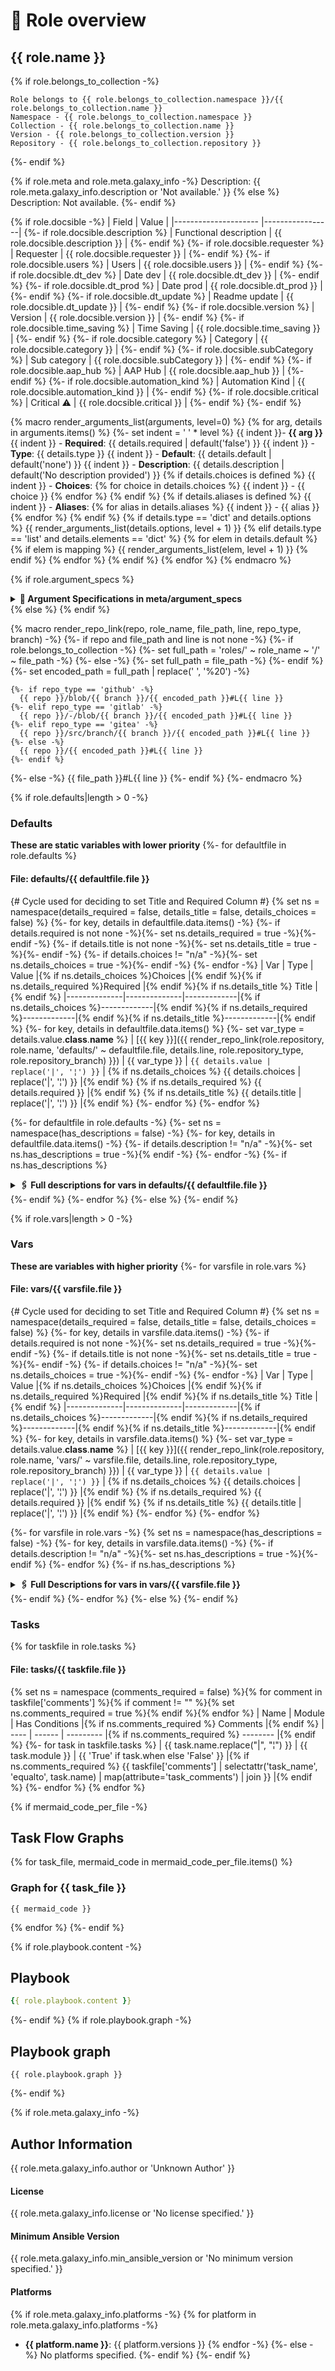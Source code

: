 # 📃 Role overview

## {{ role.name }}

{% if role.belongs_to_collection -%}
```
Role belongs to {{ role.belongs_to_collection.namespace }}/{{ role.belongs_to_collection.name }}
Namespace - {{ role.belongs_to_collection.namespace }}
Collection - {{ role.belongs_to_collection.name }}
Version - {{ role.belongs_to_collection.version }}
Repository - {{ role.belongs_to_collection.repository }}
```
{%- endif %}

{% if role.meta and role.meta.galaxy_info -%}
Description: {{ role.meta.galaxy_info.description or 'Not available.' }}
{% else %}
Description: Not available.
{%- endif %}

{% if role.docsible -%}
| Field                | Value           |
|--------------------- |-----------------|
{%- if role.docsible.description %}
| Functional description | {{ role.docsible.description }} |
{%- endif %}
{%- if role.docsible.requester %}
| Requester            | {{ role.docsible.requester }} |
{%- endif %}
{%- if role.docsible.users %}
| Users                | {{ role.docsible.users }} |
{%- endif %}
{%- if role.docsible.dt_dev %}
| Date dev             | {{ role.docsible.dt_dev }} |
{%- endif %}
{%- if role.docsible.dt_prod %}
| Date prod            | {{ role.docsible.dt_prod }} |
{%- endif %}
{%- if role.docsible.dt_update %}
| Readme update        | {{ role.docsible.dt_update }} |
{%- endif %}
{%- if role.docsible.version %}
| Version              | {{ role.docsible.version }} |
{%- endif %}
{%- if role.docsible.time_saving %}
| Time Saving          | {{ role.docsible.time_saving }} |
{%- endif %}
{%- if role.docsible.category %}
| Category             | {{ role.docsible.category }} |
{%- endif %}
{%- if role.docsible.subCategory %}
| Sub category         | {{ role.docsible.subCategory }} |
{%- endif %}
{%- if role.docsible.aap_hub %}
| AAP Hub              | {{ role.docsible.aap_hub }} |
{%- endif %}
{%- if role.docsible.automation_kind %}
| Automation Kind      | {{ role.docsible.automation_kind }} |
{%- endif %}
{%- if role.docsible.critical %}
| Critical ⚠️          | {{ role.docsible.critical }} |
{%- endif %}
{%- endif %}

{% macro render_arguments_list(arguments, level=0) %}
{% for arg, details in arguments.items() %}
  {%- set indent = '  ' * level %}
  {{ indent }}- **{{ arg }}**
  {{ indent }}  - **Required**: {{ details.required | default('false') }}
  {{ indent }}  - **Type**: {{ details.type }}
  {{ indent }}  - **Default**: {{ details.default | default('none') }}
  {{ indent }}  - **Description**: {{ details.description | default('No description provided') }}
  {% if details.choices is defined %}
    {{ indent }}  - **Choices**:
    {% for choice in details.choices %}
      {{ indent }}    - {{ choice }}
    {% endfor %}
  {% endif %}
  {% if details.aliases is defined %}
    {{ indent }}  - **Aliases**:
    {% for alias in details.aliases %}
      {{ indent }}    - {{ alias }}
    {% endfor %}
  {% endif %}
  {% if details.type == 'dict' and details.options %}
    {{ render_arguments_list(details.options, level + 1) }}
  {% elif details.type == 'list' and details.elements == 'dict' %}
    {% for elem in details.default %}
      {% if elem is mapping %}
        {{ render_arguments_list(elem, level + 1) }}
      {% endif %}
    {% endfor %}
  {% endif %}
{% endfor %}
{% endmacro %}

{% if role.argument_specs %}
<details>
<summary><b>🧩 Argument Specifications in meta/argument_specs</b></summary>
{% for section, specs in role.argument_specs.argument_specs.items() %}
#### Key: {{ section }}
**Description**: {{ specs.description or specs.short_description or 'No description provided' }}
{{ render_arguments_list(specs.options) }}
{% endfor %}
</details>
{% else %}
{% endif %}

{% macro render_repo_link(repo, role_name, file_path, line, repo_type, branch) -%}
  {%- if repo and file_path and line is not none -%}
    {%- if role.belongs_to_collection -%}
      {%- set full_path = 'roles/' ~ role_name ~ '/' ~ file_path -%}
    {%- else -%}
      {%- set full_path = file_path -%}
    {%- endif %}
    {%- set encoded_path = full_path | replace(' ', '%20') -%}

    {%- if repo_type == 'github' -%}
      {{ repo }}/blob/{{ branch }}/{{ encoded_path }}#L{{ line }}
    {%- elif repo_type == 'gitlab' -%}
      {{ repo }}/-/blob/{{ branch }}/{{ encoded_path }}#L{{ line }}
    {%- elif repo_type == 'gitea' -%}
      {{ repo }}/src/branch/{{ branch }}/{{ encoded_path }}#L{{ line }}
    {%- else -%}
      {{ repo }}/{{ encoded_path }}#L{{ line }}
    {%- endif %}
  {%- else -%}
    {{ file_path }}#L{{ line }}
  {%- endif %}
{%- endmacro %}

{% if role.defaults|length > 0 -%}
### Defaults

**These are static variables with lower priority**
{%- for defaultfile in role.defaults %}

#### File: defaults/{{ defaultfile.file }}
{# Cycle used for deciding to set Title and Required Column #}
{% set ns = namespace(details_required = false, details_title = false, details_choices = false) %}
{%- for key, details in defaultfile.data.items() -%}
    {%- if details.required is not none -%}{%- set ns.details_required = true -%}{%- endif -%}
    {%- if details.title is not none -%}{%- set ns.details_title = true -%}{%- endif -%}
    {%- if details.choices != "n/a" -%}{%- set ns.details_choices = true -%}{%- endif -%}
{%- endfor -%}
| Var          | Type         | Value       |{% if ns.details_choices %}Choices    |{% endif %}{% if ns.details_required %}Required    |{% endif %}{% if ns.details_title %} Title       |{% endif %}
|--------------|--------------|-------------|{% if ns.details_choices %}-------------|{% endif %}{% if ns.details_required %}-------------|{% endif %}{% if ns.details_title %}-------------|{% endif %}
{%- for key, details in defaultfile.data.items() %}
{%- set var_type = details.value.__class__.__name__ %}
| [{{ key }}]({{ render_repo_link(role.repository, role.name, 'defaults/' ~ defaultfile.file, details.line, role.repository_type, role.repository_branch) }})   | {{ var_type }}   | `{{ details.value | replace('|', '¦') }}` | {% if ns.details_choices %} {{ details.choices | replace('|', '¦') }}  |{% endif %}  {% if ns.details_required %} {{ details.required }}  |{% endif %} {% if ns.details_title %} {{ details.title | replace('|', '¦') }} |{% endif %}
{%- endfor %}
{%- endfor %}

{%- for defaultfile in role.defaults -%}
{%- set ns = namespace(has_descriptions = false) -%}
{%- for key, details in defaultfile.data.items() -%}
    {%- if details.description != "n/a" -%}{%- set ns.has_descriptions = true -%}{% endif -%}
{%- endfor -%}
{%- if ns.has_descriptions %}
<details>
<summary><b>🖇️ Full descriptions for vars in defaults/{{ defaultfile.file }}</b></summary>
<br>
{%- for key, details in defaultfile.data.items() %}
    {%- if details.description != "n/a" %}
<b>{{ key }}:</b> {{ details.description }}
<br>
    {%- endif %}
{%- endfor %}
<br>
</details>
{%- endif %}
{%- endfor %}
{%- else %}
{%- endif %}


{% if role.vars|length > 0 -%}
### Vars

**These are variables with higher priority**
{%- for varsfile in role.vars %}
#### File: vars/{{ varsfile.file }}
{# Cycle used for deciding to set Title and Required Column #}
{% set ns = namespace(details_required = false, details_title = false, details_choices = false) %}
{%- for key, details in varsfile.data.items() -%}
    {%- if details.required is not none -%}{%- set ns.details_required = true -%}{%- endif -%}
    {%- if details.title is not none -%}{%- set ns.details_title = true -%}{%- endif -%}
    {%- if details.choices != "n/a" -%}{%- set ns.details_choices = true -%}{%- endif -%}
{%- endfor -%}
| Var          | Type         | Value       |{% if ns.details_choices %}Choices    |{% endif %}{% if ns.details_required %}Required    |{% endif %}{% if ns.details_title %} Title       |{% endif %}
|--------------|--------------|-------------|{% if ns.details_choices %}-------------|{% endif %}{% if ns.details_required %}-------------|{% endif %}{% if ns.details_title %}-------------|{% endif %}
{%- for key, details in varsfile.data.items() %}
{%- set var_type = details.value.__class__.__name__ %}
| [{{ key }}]({{ render_repo_link(role.repository, role.name, 'vars/' ~ varsfile.file, details.line, role.repository_type, role.repository_branch) }})   | {{ var_type }}   | `{{ details.value | replace('|', '¦') }}` | {% if ns.details_choices %} {{ details.choices | replace('|', '¦') }}  |{% endif %}  {% if ns.details_required %} {{ details.required }}  |{% endif %} {% if ns.details_title %} {{ details.title | replace('|', '¦') }} |{% endif %}
{%- endfor %}
{%- endfor %}

{%- for varsfile in role.vars -%}
{% set ns = namespace(has_descriptions = false) -%}
{%- for key, details in varsfile.data.items() -%}
    {%- if details.description != "n/a" -%}{%- set ns.has_descriptions = true -%}{%- endif %}
{%- endfor %}
{%- if ns.has_descriptions %}
<details>
<summary><b>🖇️ Full Descriptions for vars in vars/{{ varsfile.file }}</b></summary>
<br>
{%- for key, details in varsfile.data.items() %}
    {%- if details.description != "n/a" %}
<b>{{ key }}:</b> {{ details.description }}
<br>
    {%- endif %}
{%- endfor %}
<br>
</details>
{%- endif %}
{%- endfor %}
{%- else %}
{%- endif %}


### Tasks

{% for taskfile in role.tasks %}
#### File: tasks/{{ taskfile.file }}
{% set ns = namespace (comments_required = false) %}{% for comment in taskfile['comments'] %}{% if comment != "" %}{% set ns.comments_required = true %}{% endif %}{% endfor %}
| Name | Module | Has Conditions |{% if ns.comments_required %} Comments |{% endif %}
| ---- | ------ | --------- |{% if ns.comments_required %}  -------- |{% endif %}
{%- for task in taskfile.tasks %}
| {{ task.name.replace("|", "¦") }} | {{ task.module }} | {{ 'True' if task.when else 'False' }} |{% if ns.comments_required %} {{ taskfile['comments'] | selectattr('task_name', 'equalto', task.name) | map(attribute='task_comments') | join }} |{% endif %}
{%- endfor %}
{% endfor %}

{% if mermaid_code_per_file -%}
## Task Flow Graphs

{% for task_file, mermaid_code in mermaid_code_per_file.items() %}

### Graph for {{ task_file }}

```mermaid
{{ mermaid_code }}
```
{% endfor %}
{%- endif %}

{% if role.playbook.content -%}
## Playbook

```yml
{{ role.playbook.content }}
```
{%- endif %}
{% if role.playbook.graph -%}
## Playbook graph
```mermaid
{{ role.playbook.graph }}
```
{%- endif %}

{% if role.meta.galaxy_info -%}
## Author Information
{{ role.meta.galaxy_info.author or 'Unknown Author' }}

#### License

{{ role.meta.galaxy_info.license or 'No license specified.' }}

#### Minimum Ansible Version

{{ role.meta.galaxy_info.min_ansible_version or 'No minimum version specified.' }}

#### Platforms

{% if role.meta.galaxy_info.platforms -%}
{% for platform in role.meta.galaxy_info.platforms -%}
- **{{ platform.name }}**: {{ platform.versions }}
{% endfor -%}
{%- else -%}
No platforms specified.
{%- endif %}
{%- endif %}
